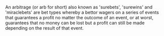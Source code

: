 An arbitrage (or arb for short) also known as 'surebets', 'surewins' and 'miraclebets' are bet types whereby a bettor wagers on a series of events that guarantees a profit no matter the outcome of an event, or at worst, guarantees that no money can be lost but a profit can still be made depending on the result of that event.
